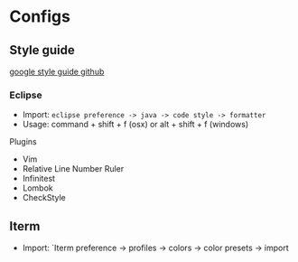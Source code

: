 # Configs

## Style guide

[google style guide github](https://github.com/google/styleguide)

### Eclipse

- Import: `eclipse preference -> java -> code style -> formatter`
- Usage: command + shift + f (osx) or alt + shift + f (windows)

Plugins

- Vim
- Relative Line Number Ruler
- Infinitest
- Lombok
- CheckStyle

## Iterm

- Import: `Iterm preference -> profiles -> colors -> color presets -> import
